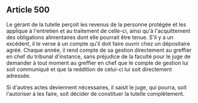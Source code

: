 Article 500
----
Le gérant de la tutelle perçoit les revenus de la personne protégée et les
applique à l'entretien et au traitement de celle-ci, ainsi qu'à l'acquittement
des obligations alimentaires dont elle pourrait être tenue. S'il y a un
excédent, il le verse à un compte qu'il doit faire ouvrir chez un dépositaire
agréé. Chaque année, il rend compte de sa gestion directement au greffier en
chef du tribunal d'instance, sans préjudice de la faculté pour le juge de
demander à tout moment au greffier en chef que le compte de gestion lui soit
communiqué et que la reddition de celui-ci lui soit directement adressée.

Si d'autres actes deviennent nécessaires, il saisit le juge, qui pourra, soit
l'autoriser à les faire, soit décider de constituer la tutelle complètement.

